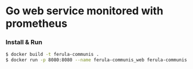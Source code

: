# Go web service monitored with prometheus
### Install & Run
```zsh
$ docker build -t ferula-communis .
$ docker run -p 8080:8080 --name ferula-communis_web ferula-communis
```
